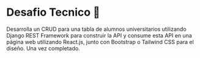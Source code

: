 # Desafio Tecnico 🚀
Desarrolla un CRUD para una tabla de alumnos universitarios utilizando Django REST Framework para construir la API y consume esta API en una página web utilizando React.js, junto con Bootstrap o Tailwind CSS para el diseño. Una vez completado.